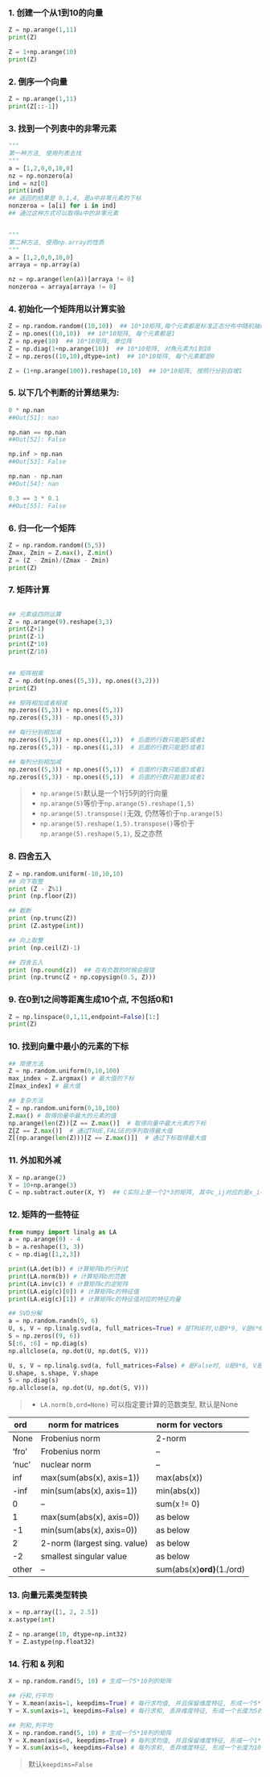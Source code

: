 ### 1. 创建一个从1到10的向量
```python
Z = np.arange(1,11)
print(Z)

Z = 1+np.arange(10)
print(Z)
```
### 2. 倒序一个向量
```python
Z = np.arange(1,11)
print(Z[::-1])
```
### 3. 找到一个列表中的非零元素
```python
"""
第一种方法, 使用列表去找
"""
a = [1,2,0,0,10,0]
nz = np.nonzero(a)
ind = nz[0]
print(ind)
## 返回的结果是 0,1,4, 是a中非零元素的下标
nonzeroa = [a[i] for i in ind]
## 通过这种方式可以取得a中的非零元素


"""
第二种方法, 使用np.array的性质
"""
a = [1,2,0,0,10,0]
arraya = np.array(a)

nz = np.arange(len(a))[arraya != 0]
nonzeroa = arraya[arraya != 0]
```
### 4. 初始化一个矩阵用以计算实验
```python
Z = np.random.random((10,10))  ## 10*10矩阵,每个元素都是标准正态分布中随机抽取的数
Z = np.ones((10,10))  ## 10*10矩阵, 每个元素都是1
Z = np.eye(10)  ## 10*10矩阵, 单位阵
Z = np.diag(1+np.arange(10))  ## 10*10矩阵, 对角元素为1到10
Z = np.zeros((10,10),dtype=int)  ## 10*10矩阵, 每个元素都是0

Z = (1+np.arange(100)).reshape(10,10)  ## 10*10矩阵, 按照行分别自增1

```

### 5. 以下几个判断的计算结果为:
```python
0 * np.nan
##Out[51]: nan

np.nan == np.nan
##Out[52]: False

np.inf > np.nan
##Out[53]: False

np.nan - np.nan
##Out[54]: nan

0.3 == 3 * 0.1
##Out[55]: False

```

### 6. 归一化一个矩阵
```python
Z = np.random.random((5,5))
Zmax, Zmin = Z.max(), Z.min()
Z = (Z - Zmin)/(Zmax - Zmin)
print(Z)
```

### 7. 矩阵计算
```python

## 元素级四则运算
Z = np.arange(9).reshape(3,3)
print(Z+1)
print(Z-1)
print(Z*10)
print(Z/10)


## 矩阵相乘
Z = np.dot(np.ones((5,3)), np.ones((3,2)))
print(Z)

## 矩阵相加或者相减
np.zeros((5,3)) + np.ones((5,3))
np.zeros((5,3)) - np.ones((5,3))

## 每行分别相加减
np.zeros((5,3)) + np.ones((1,3))  # 后面的行数只能是5或者1
np.zeros((5,3)) - np.ones((1,3))  # 后面的行数只能是5或者1

## 每列分别相加减
np.zeros((5,3)) + np.ones((5,1))  # 后面的行数只能是3或者1
np.zeros((5,3)) - np.ones((5,1))  # 后面的行数只能是3或者1


```
> - `np.arange(5)`默认是一个1行5列的行向量
> - `np.arange(5)`等价于`np.arange(5).reshape(1,5)`
> - `np.arange(5).transpose()`无效, 仍然等价于`np.arange(5)`
> - `np.arange(5).reshape(1,5).transpose()`等价于`np.arange(5).reshape(5,1)`, 反之亦然



### 8. 四舍五入
```python
Z = np.random.uniform(-10,10,10)
## 向下取整
print (Z - Z%1)
print (np.floor(Z))

## 截断
print (np.trunc(Z))
print (Z.astype(int))

## 向上取整
print (np.ceil(Z)-1)

## 四舍五入
print (np.round(z))  ## 在有负数的时候会报错
print (np.trunc(Z + np.copysign(0.5, Z)))
```


### 9. 在0到1之间等距离生成10个点, 不包括0和1
```python
Z = np.linspace(0,1,11,endpoint=False)[1:]
print(Z)
```

### 10. 找到向量中最小的元素的下标
```python
## 简便方法
Z = np.random.uniform(0,10,100)
max_index = Z.argmax() # 最大值的下标
Z[max_index] # 最大值

## 复杂方法
Z = np.random.uniform(0,10,100)
Z.max() # 取得向量中最大的元素的值
np.arange(len(Z))[Z == Z.max()]  # 取得向量中最大元素的下标
Z[Z == Z.max()]  # 通过TRUE,FALSE的序列取得最大值
Z[(np.arange(len(Z)))[Z == Z.max()]]  # 通过下标取得最大值

```


### 11. 外加和外减
```python
X = np.arange(2)
Y = 10+np.arange(3)
C = np.subtract.outer(X, Y)  ## C实际上是一个2*3的矩阵, 其中c_ij对应的是x_i-y_j
```


### 12. 矩阵的一些特征
```python
from numpy import linalg as LA
a = np.arange(9) - 4
b = a.reshape((3, 3))
c = np.diag([1,2,3])

print(LA.det(b)) # 计算矩阵b的行列式
print(LA.norm(b)) # 计算矩阵b的范数
print(LA.inv(c)) # 计算矩阵c的逆矩阵
print(LA.eig(c)[0]) # 计算矩阵c的特征值
print(LA.eig(c)[1]) # 计算矩阵c的特征值对应的特征向量

## SVD分解
a = np.random.randn(9, 6)
U, s, V = np.linalg.svd(a, full_matrices=True) # 是TRUE时,U是9*9, V是6*6
S = np.zeros((9, 6))
S[:6, :6] = np.diag(s)
np.allclose(a, np.dot(U, np.dot(S, V)))

U, s, V = np.linalg.svd(a, full_matrices=False) # 是False时, U是9*6, V是6*6
U.shape, s.shape, V.shape
S = np.diag(s)
np.allclose(a, np.dot(U, np.dot(S, V)))
```
> - `LA.norm(b,ord=None)` 可以指定要计算的范数类型, 默认是None

| ord   | norm for matrices            | norm for vectors           |
| ----- | ---------------------------- | -------------------------- |
| None  | Frobenius norm               | 2-norm                     |
| ‘fro’ | Frobenius norm               | –                          |
| ‘nuc’ | nuclear norm                 | –                          |
| inf   | max(sum(abs(x), axis=1))     | max(abs(x))                |
| -inf  | min(sum(abs(x), axis=1))     | min(abs(x))                |
| 0     | –                            | sum(x != 0)                |
| 1     | max(sum(abs(x), axis=0))     | as below                   |
| -1    | min(sum(abs(x), axis=0))     | as below                   |
| 2     | 2-norm (largest sing. value) | as below                   |
| -2    | smallest singular value      | as below                   |
| other | –                            | sum(abs(x)**ord)**(1./ord) |


### 13. 向量元素类型转换
```python
x = np.array([1, 2, 2.5])
x.astype(int)

Z = np.arange(10, dtype=np.int32)
Y = Z.astype(np.float32)
```


### 14. 行和 & 列和
```python
X = np.random.rand(5, 10) # 生成一个5*10列的矩阵

## 行和,行平均
Y = X.mean(axis=1, keepdims=True) # 每行求均值, 并且保留维度特征, 形成一个5*1的矩阵
Y = X.sum(axis=1, keepdims=False) # 每行求和, 丢弃维度特征, 形成一个长度为5的向量

## 列和,列平均
X = np.random.rand(5, 10) # 生成一个5*10列的矩阵
Y = X.mean(axis=0, keepdims=True) # 每列求均值, 并且保留维度特征, 形成一个1*10的矩阵
Y = X.sum(axis=0, keepdims=False) # 每列求和, 丢弃维度特征, 形成一个长度为10的向量

```
> 默认`keepdims=False`
